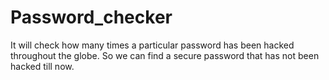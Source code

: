 # Password_checker
It will check how many times a particular password has been hacked throughout the globe. So we can find a secure password that has not been hacked till now. 
